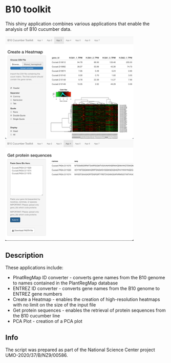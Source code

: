 # B10 toolkit
This shiny application combines various applications that enable the analysis of B10 cucumber data. 

<img src="images/Img1.png" alt="My Image" width="400"/>
<img src="images/Img2.png" alt="My Image" width="400"/>

## Description
These applications include:
- PlnatRegMap ID converter - converts gene names from the B10 genome to names contained in the PlantRegMap database
- ENTREZ ID converter - converts gene names from the B10 genome to ENTREZ gene numbers
- Create a Heatmap - enables the creation of high-resolution heatmaps with no limit on the size of the input file
- Get protein sequences - enables the retrieval of protein sequences from the B10 cucumber line
- PCA Plot - creation of a PCA plot

## Info
The script was prepared as part of the National Science Center project UMO-2020/37/B/NZ9/00586.

